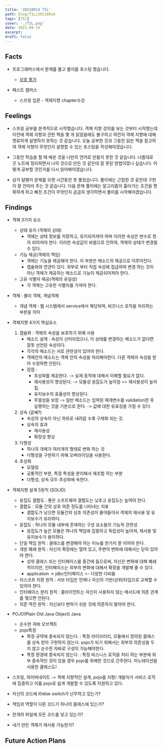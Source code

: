 ```yaml
---
title: '20210914 TIL'
path: blog/TIL/20210914
tags: [TIL]
cover: './TIL.png'
date: 2021-09-14
excerpt:
draft: false
---
```


## Facts

- 프로그래머스에서 문제를 풀고 풀이를 포스팅 했습니다.

  - [상호 평가](https://hyejineee.github.io/blog/daily-calculate-shortfall)

- 패스트 캠퍼스
  - 스프링 입문 - 객체지향 chapter수강

## Feelings

- 스프링 공부를 본격적으로 시작했습니다. 객체 지향 강의를 보는 것부터 시작했는데 이전에 객체 지향과 관한 책을 몇 개 읽었음에도 불구하고 여전히 객체 지향에 대해 명료하게 설명하지 못하는 것 같습니다. 오늘 공부한 것과 그동안 읽은 책을 참고하여 객체 지향이 무엇인지 설명할 수 있는 포스팅을 작성해야겠습니다.

- 그동안 학습을 할 때 배운 것을 나만의 언어로 만들지 못한 것 같습니다. 나름대로 굿 노트에 정리하면서 나의 것으로 만든 것 같은데 잘 못된 방법이었나 싶습니다. 어떻게 공부할 것인가를 다시 읽어봐야겠습니다.

- 삼각 달팽이 문제를 오랜 시간동안 못 풀었습니다. 풀이에는 근접한 것 같은데 구현이 잘 안따라 주는 것 같습니다. 다음 문제 풀이에는 알고리즘이 흘러가는 조건을 명확하게 하고 빠진 조건이 무엇인지 곰곰히 생각하면서 풀이를 시작해야겠습니다.

## Findings

- 객체 3가지 요소
  - 상태 유지 (객체의 상태)
    - 객체는 상태 정보를 저장하고, 유지되어져야 하며 이러한 속성은 변수로 정의 되어져야 한다. 이러한 속성값이 바뀜으로 인하여, 객체의 상태가 변경될 수 있다.
  - 기능 제공(객체의 책임)
    - 객체는 기능을 제공해야 한다. 이 부분은 메소드의 제공으로 이루어진다.
    - 캡슐화와 연관이 있다. 외부로 부터 직접 속성에 접급하여 변경 하는 것이 아닌 객체가 제공하는 메소드로 기능이 제공되어져야 한다.
  - 고유 식별자 제공(객체의 유일성)
    - 각 객체는 고유한 식별자를 가져야 한다.
- 객체 : 물리 객체, 개념객체

  - 개념 객체 : 웹 시스템에서 service에서 해당되며, 비즈니스 로직을 처리하는 부분을 의미

- 객체지향 4가지 핵심요소

  1. 캡슐화 : 객체의 속성을 보호하기 위해 사용
     - 메소드 설계 : 속성이 선어되었으나, 이 상태를 변경하는 메소드가 없다면 잘못 선언된 속성이다.
     - 각각의 메소드는 서로 관련성이 있어야 한다.
     - 객체안의 메소드는 객체 안의 속성을 처리해야한다. 다른 객체의 속성을 받아 수정하면 안된다.
     - 장점 :
       - 추상화를 제공한다. -> 실제 동작에 대해서 이해할 필요가 없다.
       - 재사용성이 향상된다. -> 모듈성 응집도가 높아짐 => 재사용성이 높아짐.
       - 유지보수의 효율성이 향상된다.
       - 무결성을 보장 -> 일반 메소드는 입력된 매개변수를 validation한 후 실행하는 것을 기본으로 한다. -> 값에 대한 유효성을 가질 수 있다.
  2. 상속 (글쎄?)
     - 속성의 상속이 아닌 하위로 내려갈 수록 구체화 되는 것.
     - 상속의 효과
       - 재사용성
       - 확장성 향상
  3. 다형성
     - 하나의 개체가 여러개의 형태로 변화 하는 것
     - 다형성을 구현하기 위해 오버라이딩을 사용한다.
  4. 추상화
     - 모델링
     - 공통적인 부분, 특정 특성을 분리해서 재조합 하는 부분
     - 다형성, 상속 모두 추상화에 속한다.

- 객체지향 설계 5원칙 (SOLID)

  - 응집도 결합도 : 좋은 소프트웨어 결합도는 낮추고 응집도는 높여야 한다.
  - 결합도 : 모듈 간의 상호 의존 정도를 나타내는 지표
    - 결합도가 낮으면 모듈간의 상호 의존성이 줄어들어서 객체의 재사용 및 유지보수가 유리하다.
  - 응집도 : 하나의 모듈 내부에 존재하는 구성 요소들의 기능적 관련성
    - 응집도가 높은 모듈은 하나의 책임에 집중하고 독립성이 높아져, 재사용 및 유지보수가 용이하다.
  - 단일 책임 원칙 : 클래스를 변경해야 하는 이뉴를 한가지 뿐 이어야 한다.
  - 개방 폐쇄 원칙 : 자신의 확장에는 열려 있고, 주변의 변화에 대해서는 닫혀 있어야 한다.
    - 상위 클래스 또는 인터페이스를 중간에 둠으로써, 자신은 변화에 대해 폐쇄적이지만, 인터페이스는 외부의 변화에 대해서 확장을 개발해 줄 수 있다.
    - application -> jdbc인터페이스 <- 다양한 다비들
  - 리스코프 치환 원칙 : 서브 타입은 언제나 자신의 기반(상위)타입으로 교체할 수 있어야 한다.
  - 인터페이스 분리 원칙 : 클라이언트는 자신이 사용하지 않는 메서드에 의존 관계를 맺으면 안된다.
  - 의존 역전 원칙 : 자신보다 변하기 쉬운 것에 의존하지 말아야 한다.

- POJO(Plain Old Java Object) Java

  - 순수한 자바 오브젝트
  - pojo특징
    - 특정 규약에 종속되지 않는다. : 특정 라이브러리, 모듈에서 정의된 클래스를 상속 받아 구현하지 않는다. pojo가 되기 위해서는 외부의 의존성을 두지 않고 순수한 자바로 구성이 가능해야한다.
    - 특정 환경에 종속되지 않는다. : 특정 비스니스 로직을 처리 하는 부분에 외부 종속적인 것이 있을 경우 pojo를 위배한 것으로 간주한다. 어노테이션을 사용한 클래스도!

- 스프링, 하이버네이트 -> 객체 지향적인 설계, pojo를 지향/ 개발자가 서비스 로직에 집중하고 이를 pojo로 쉽게 개발할 수 있도록 지원하고 있다.

- 자신의 코드에 if/else switch가 난무하고 있는가?
- 책임과 역할이 다른 코드가 하나의 클래스에 있는가?
- 한개의 파일에 모든 코드를 넣고 있는가?
- 내가 만든 객체가 재사용 가능한가?

## Future Action Plans
